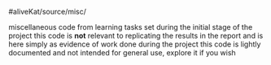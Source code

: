 #aliveKat/source/misc/

miscellaneous code from learning tasks set during the initial stage of the project
this code is **not** relevant to replicating the results in the report and is here simply as evidence of work done during the project
this code is lightly documented and not intended for general use, explore it if you wish

